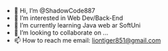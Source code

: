 - 👋 Hi, I’m @ShadowCode887
- 👀 I’m interested in Web Dev/Back-End
- 🌱 I’m currently learning Java web ar SoftUni
- 💞️ I’m looking to collaborate on ...
- 📫 How to reach me email: liontiger851@gmail.com

<!---
ShadowCode887/ShadowCode887 is a ✨ special ✨ repository because its `README.md` (this file) appears on your GitHub profile.
You can click the Preview link to take a look at your changes.
--->
